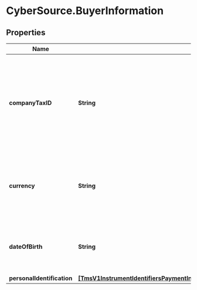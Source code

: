 # CyberSource.BuyerInformation

## Properties
Name | Type | Description | Notes
------------ | ------------- | ------------- | -------------
**companyTaxID** | **String** | Tax identifier for the customer’s company.  **Important**: Contact your TeleCheck representative to find out whether this field is required or optional.  | [optional] 
**currency** | **String** | Currency used by the customer. Accepts input in the ISO 4217 standard, stores as ISO 4217 Alpha. | [optional] 
**dateOfBirth** | **String** | Date of birth of the customer.  Format: &#x60;YYYY-MM-DD&#x60; or &#x60;YYYYMMDD&#x60;  | [optional] 
**personalIdentification** | [**[TmsV1InstrumentIdentifiersPaymentInstrumentsGet200ResponseEmbeddedBuyerInformationPersonalIdentification]**](TmsV1InstrumentIdentifiersPaymentInstrumentsGet200ResponseEmbeddedBuyerInformationPersonalIdentification.md) |  | [optional] 


